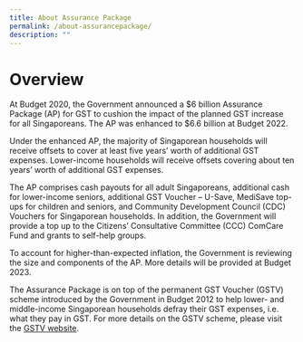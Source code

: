 ```yaml
---
title: About Assurance Package
permalink: /about-assurancepackage/
description: ""
---
```

# Overview 
At Budget 2020, the Government announced a $6 billion Assurance Package (AP) for GST to cushion the impact of the planned GST increase for all Singaporeans. The AP was enhanced to $6.6 billion at Budget 2022. 

Under the enhanced AP, the majority of Singaporean households will receive offsets to cover at least five years’ worth of additional GST expenses. Lower-income households will receive offsets covering about ten years’ worth of additional GST expenses.

The AP comprises cash payouts for all adult Singaporeans, additional cash for lower-income seniors, additional GST Voucher – U-Save, MediSave top-ups for children and seniors, and Community Development Council (CDC) Vouchers for Singaporean households. In addition, the Government will provide a top up to the Citizens’ Consultative Committee (CCC) ComCare Fund and grants to self-help groups.

To account for higher-than-expected inflation, the Government is reviewing the size and components of the AP. More details will be provided at Budget 2023. 

The Assurance Package is on top of the permanent GST Voucher (GSTV) scheme introduced by the Government in Budget 2012 to help lower- and middle-income Singaporean households defray their GST expenses, i.e. what they pay in GST. For more details on the GSTV scheme, please visit the <a class="hyperlink" href="www.gstvoucher.gov.sg"> GSTV website</a>.